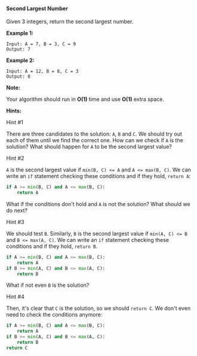 #### Second Largest Number

Given 3 integers, return the second largest number.

**Example 1:**

```
Input: A = 7, B = 3, C = 9
Output: 7
```

**Example 2:**

```
Input: A = 12, B = 8, C = 3
Output: 8
```

**Note:**

Your algorithm should run in **O(1)** time and use **O(1)** extra space.

**Hints:**

Hint #1


There are three candidates to the solution: `A`, `B` and `C`. We should try out each of them until we find the correct one. How can we check if `A` is the solution? What should happen for `A` to be the second largest value?

Hint #2

`A` is the second largest value if `min(B, C) <= A` and `A <= max(B, C)`. We can write an `if` statement checking these conditions and if they hold, `return A`:

```py
if A >= min(B, C) and A <= max(B, C):
	return A
```

What if the conditions don't hold and `A` is not the solution? What should we do next?

Hint #3

We should test `B`. Similarly, `B` is the second largest value if `min(A, C) <= B` and `B <= max(A, C)`. We can write an `if` statement checking these conditions and if they hold, `return B`.

```py
if A >= min(B, C) and A <= max(B, C):
	return A
if B >= min(A, C) and B <= max(A, C):
	return B
```

What if not even `B` is the solution?

Hint #4

Then, it's clear that `C` is the solution, so we should `return C`. We don't even need to check the conditions anymore:

```py
if A >= min(B, C) and A <= max(B, C):
	return A
if B >= min(A, C) and B <= max(A, C):
	return B
return C
```

